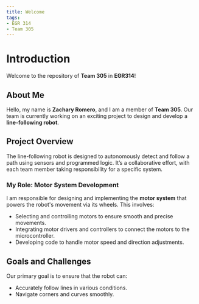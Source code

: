 ```yaml
---
title: Welcome
tags:
- EGR 314
- Team 305
---
```


# Introduction

Welcome to the repository of **Team 305** in **EGR314**!

## About Me

Hello, my name is **Zachary Romero**, and I am a member of **Team 305**. Our team is currently working on an exciting project to design and develop a **line-following robot**.

## Project Overview

The line-following robot is designed to autonomously detect and follow a path using sensors and programmed logic. It’s a collaborative effort, with each team member taking responsibility for a specific system.

### My Role: Motor System Development

I am responsible for designing and implementing the **motor system** that powers the robot's movement via its wheels. This involves:
- Selecting and controlling motors to ensure smooth and precise movements.
- Integrating motor drivers and controllers to connect the motors to the microcontroller.
- Developing code to handle motor speed and direction adjustments.

## Goals and Challenges

Our primary goal is to ensure that the robot can:
- Accurately follow lines in various conditions.
- Navigate corners and curves smoothly.

